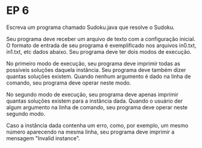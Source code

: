 # EP 6
Escreva um programa chamado Sudoku.java que resolve o Sudoku.

Seu programa deve receber um arquivo de texto com a configuração inicial. O formato de entrada de seu programa é exemplificado nos arquivos in0.txt, in1.txt, etc dados abaixo. Seu programa deve ter dois modos de execução.

No primeiro modo de execução, seu programa deve imprimir todas as possíveis soluções daquela instância. Seu programa deve também dizer quantas soluções existem. Quando nenhum argumento é dado na linha de comando, seu programa deve operar neste modo.

No segundo modo de execução, seu programa deve apenas imprimir quantas soluções existem para a instância dada. Quando o usuário der algum argumento na linha de comando, seu programa deve operar neste segundo modo.

Caso a instância dada contenha um erro, como, por exemplo, um mesmo número aparecendo na mesma linha, seu programa deve imprimir a mensagem "Invalid instance".

